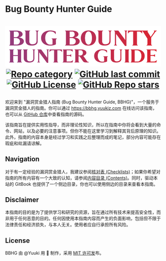 # Bug Bounty Hunter Guide

<h1>
<p align=center>
  <a href="https://bbhg.yuukiz.com"><img src=".gitbook/assets/bug-bounty-hunter-guide-content.png" alt="" width="600px"></a>
  <br>
  <a href=#><img alt="Repo category" src=https://img.shields.io/badge/repo_category-practical_guide-orange></a>
  <a href=#><img alt="GitHub last commit" src="https://img.shields.io/github/last-commit/y00k1sec/bbhg"></a>
  <a href="https://github.com/y00k1sec/bbhg/blob/main/LICENSE"><img alt="GitHub License" src="https://img.shields.io/github/license/y00k1sec/bbhg"></a>
  <a href="https://github.com/y00k1sec/bbhg"><img alt="GitHub Repo stars" src="https://img.shields.io/github/stars/y00k1sec/bbhg"></a>
</p>
</h1>

欢迎来到 "漏洞赏金猎人指南 (Bug Bounty Hunter Guide, BBHG)"，一个服务于漏洞赏金猎人的指南。你可以通过 <https://bbhg.yuukiz.com> 在线访问该指南，也可以从 [GitHub 仓库](https://github.com/y00k1sec/bbhg)中查看指南的源码。

该指南旨在提供实用性指导，而非理论性知识，所以在指南中你将会看到大量的命令、网站，以及必要的注意事项。但你不能在这里学习到解释其背后原理的知识。此外，指南的内容本身是经过学习和实践之后整理而成的笔记，部分内容可能存在瑕疵和纰漏请谅解。

## Navigation

对于有一定经验的漏洞赏金猎人，我建议参阅[核对表 (Checklists)](readme/checklists.md)；如果你希望对指南的所有内容有一个大致的认知，请参阅[内容目录 (Contents)](readme/contents/)。同时，驱动本站的 GitBook 也提供了一个侧边目录，你也可以使用侧边的目录来查看本指南。

## Disclaimer

本指南的目的是为了提供学习和研究的资源，旨在通过所有技术来提高安全性，而非用于任何恶意的目的。任何因使用本指南内容而产生的负面影响，包括但不限于法律责任和经济损失，与本人无关。使用者应自行承担所有风险。

## License

BBHG 由 @Yuuki 用 🧡 制作，采用 [MIT 许可发](https://github.com/y00k1sec/bbhg/blob/main/LICENSE)布。
